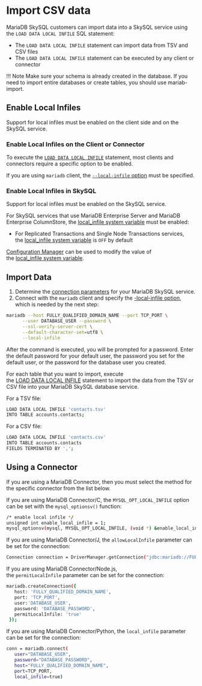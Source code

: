 # Import CSV data

MariaDB SkySQL customers can import data into a SkySQL service using the `LOAD DATA LOCAL INFILE` SQL statement:

- The `LOAD DATA LOCAL INFILE` statement can import data from TSV and CSV files
- The `LOAD DATA LOCAL INFILE` statement can be executed by any client or connector

!!! Note
    Make sure your schema is already created in the database. If you need to import entire databases or create tables, you should use mariab-import.


## **Enable Local Infiles**

Support for local infiles must be enabled on the client side and on the SkySQL service.

### **Enable Local Infiles on the Client or Connector**

To execute the [`LOAD DATA LOCAL INFILE`](https://mariadb.com/docs/skysql-dbaas/ref/mdb/sql-statements/LOAD_DATA_INFILE/) statement, most clients and connectors require a specific option to be enabled.

If you are using `mariadb` client, the [`--local-infile` option](https://mariadb.com/docs/skysql-dbaas/ref/mdb/cli/mariadb/local-infile/) must be specified.

### **Enable Local Infiles in SkySQL**

Support for local infiles must be enabled on the SkySQL service.

For SkySQL services that use MariaDB Enterprise Server and MariaDB Enterprise ColumnStore, the [local_infile system variable](https://mariadb.com/docs/skysql-dbaas/ref/mdb/system-variables/local_infile/) must be enabled:

- For Replicated Transactions and Single Node Transactions services, the [local_infile system variable](https://mariadb.com/docs/skysql-dbaas/ref/mdb/system-variables/local_infile/) is `OFF` by default

[Configuration Manager](https://mariadb.com/docs/skysql-dbaas/service-management/nr-configuration-management/) can be used to modify the value of the [local_infile system variable](https://mariadb.com/docs/skysql-dbaas/ref/mdb/system-variables/local_infile/).

## **Import Data**

1. Determine the [connection parameters](https://mariadb.com/docs/skysql-dbaas/connect/nr-client-connections/) for your MariaDB SkySQL service.
2. Connect with the `mariadb` client and specify the [-local-infile option](https://mariadb.com/docs/skysql-dbaas/ref/mdb/cli/mariadb/local-infile/), which is needed by the next step:

```bash
mariadb --host FULLY_QUALIFIED_DOMAIN_NAME --port TCP_PORT \
      --user DATABASE_USER --password \
      --ssl-verify-server-cert \
      --default-character-set=utf8 \
      --local-infile
```

After the command is executed, you will be prompted for a password. Enter the default password for your default user, the password you set for the default user, or the password for the database user you created.

For each table that you want to import, execute the [LOAD DATA LOCAL INFILE](https://mariadb.com/docs/skysql-dbaas/ref/mdb/sql-statements/LOAD_DATA_INFILE/) statement to import the data from the TSV or CSV file into your MariaDB SkySQL database service.

For a TSV file:

```bash
LOAD DATA LOCAL INFILE 'contacts.tsv'
INTO TABLE accounts.contacts;
```

For a CSV file:

```bash
LOAD DATA LOCAL INFILE 'contacts.csv'
INTO TABLE accounts.contacts
FIELDS TERMINATED BY ',';
```

## **Using a Connector**

If you are using a MariaDB Connector, then you must select the method for the specific connector from the list below.

If you are using MariaDB Connector/C, the `MYSQL_OPT_LOCAL_INFILE` option can be set with the `mysql_optionsv()` function:

```bash
/* enable local infile */
unsigned int enable_local_infile = 1;
mysql_optionsv(mysql, MYSQL_OPT_LOCAL_INFILE, (void *) &enable_local_infile);
```

If you are using MariaDB Connector/J, the `allowLocalInfile` parameter can be set for the connection:

```bash
Connection connection = DriverManager.getConnection("jdbc:mariadb://FULLY_QUALIFIED_DOMAIN_NAME:TCP_PORT/test?user=DATABASE_USER&password=DATABASE_PASSWORD&allowLocalInfile=true");
```

If you are using MariaDB Connector/Node.js, the `permitLocalInfile` parameter can be set for the connection:

```bash
mariadb.createConnection({
   host: 'FULLY_QUALIFIED_DOMAIN_NAME',
   port: 'TCP_PORT',
   user:'DATABASE_USER',
   password: 'DATABASE_PASSWORD',
   permitLocalInfile: 'true'
 });
```

If you are using MariaDB Connector/Python, the `local_infile` parameter can be set for the connection:

```bash
conn = mariadb.connect(
   user="DATABASE_USER",
   password="DATABASE_PASSWORD",
   host="FULLY_QUALIFIED_DOMAIN_NAME",
   port=TCP_PORT,
   local_infile=true)
```
